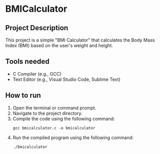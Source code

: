 # BMICalculator

## Project Description

This project is a simple "BMI Calculator" that calculates the Body Mass Index (BMI) based on the user's weight and height.

## Tools needed

- C Compiler (e.g., GCC)
- Text Editor (e.g., Visual Studio Code, Sublime Text)

## How to run

1. Open the terminal or command prompt.
2. Navigate to the project directory.
3. Compile the code using the following command:
   ```
   gcc bmicalculator.c -o bmicalculator
   ```
4. Run the compiled program using the following command:
   ```
   ./bmicalculator
   ```

